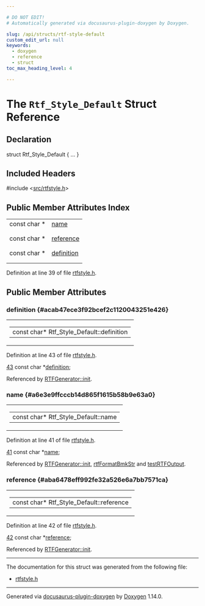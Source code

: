 ```yaml
---

# DO NOT EDIT!
# Automatically generated via docusaurus-plugin-doxygen by Doxygen.

slug: /api/structs/rtf-style-default
custom_edit_url: null
keywords:
  - doxygen
  - reference
  - struct
toc_max_heading_level: 4

---
```


<div class="doxyPage">

# The `Rtf_Style_Default` Struct Reference



## Declaration

<div class="doxyDeclaration">
struct Rtf_Style_Default { ... }
</div>

## Included Headers

<div class="doxyIncludesList">#include &lt;<a href="/web-doxygen/docs/api/files/src/rtfstyle-h">src/rtfstyle.h</a>&gt;
</div>

## Public Member Attributes Index

<table class="doxyMembersIndex">

<tr class="doxyMemberIndexItem">
<td class="doxyMemberIndexItemType" align="left" valign="top">const char *</td>
<td class="doxyMemberIndexItemName" align="left" valign="top"><a href="#a6e3e9ffcccb14d865f1615b58b9e63a0">name</a></td>
</tr>
<tr class="doxyMemberIndexDescription">
<td class="doxyMemberIndexDescriptionLeft"></td>
<td class="doxyMemberIndexDescriptionRight">
</td>
</tr>
<tr class="doxyMemberIndexSeparator">
<td class="doxyMemberIndexSeparator" colspan="2"></td>
</tr>

<tr class="doxyMemberIndexItem">
<td class="doxyMemberIndexItemType" align="left" valign="top">const char *</td>
<td class="doxyMemberIndexItemName" align="left" valign="top"><a href="#aba6478eff992fe32a526e6a7bb7571ca">reference</a></td>
</tr>
<tr class="doxyMemberIndexDescription">
<td class="doxyMemberIndexDescriptionLeft"></td>
<td class="doxyMemberIndexDescriptionRight">
</td>
</tr>
<tr class="doxyMemberIndexSeparator">
<td class="doxyMemberIndexSeparator" colspan="2"></td>
</tr>

<tr class="doxyMemberIndexItem">
<td class="doxyMemberIndexItemType" align="left" valign="top">const char *</td>
<td class="doxyMemberIndexItemName" align="left" valign="top"><a href="#acab47ece3f92bcef2c1120043251e426">definition</a></td>
</tr>
<tr class="doxyMemberIndexDescription">
<td class="doxyMemberIndexDescriptionLeft"></td>
<td class="doxyMemberIndexDescriptionRight">
</td>
</tr>
<tr class="doxyMemberIndexSeparator">
<td class="doxyMemberIndexSeparator" colspan="2"></td>
</tr>

</table>


<p>Definition at line 39 of file <a href="/web-doxygen/docs/api/files/src/rtfstyle-h">rtfstyle.h</a>.</p>


<div class="doxySectionDef">

## Public Member Attributes

### definition {#acab47ece3f92bcef2c1120043251e426}

<div class="doxyMemberItem">
<div class="doxyMemberProto">
<table class="doxyMemberLabels">
<tr class="doxyMemberLabels">
<td class="doxyMemberLabelsLeft">
<table class="doxyMemberName">
<tr>
<td class="doxyMemberName">const char* Rtf_Style_Default::definition</td>
</tr>
</table>
</td>
</tr>
</table>
</div>
<div class="doxyMemberDoc">



<p>Definition at line 43 of file <a href="/web-doxygen/docs/api/files/src/rtfstyle-h">rtfstyle.h</a>.</p>


<div class="doxyProgramListing">

<div class="doxyCodeLine"><span class="doxyLineNumber"><a href="#acab47ece3f92bcef2c1120043251e426">43</a></span><span class="doxyLineContent"><span class="doxyHighlight">  </span><span class="doxyHighlightKeyword">const</span><span class="doxyHighlight"> </span><span class="doxyHighlightKeywordType">char</span><span class="doxyHighlight"> *<a href="#acab47ece3f92bcef2c1120043251e426">definition</a>;</span></span></div>

</div>


<p>Referenced by <a href="/web-doxygen/docs/api/classes/rtfgenerator/#a20ebc13fc3ca037f977dc8144847db73">RTFGenerator::init</a>.</p>

</div>
</div>

### name {#a6e3e9ffcccb14d865f1615b58b9e63a0}

<div class="doxyMemberItem">
<div class="doxyMemberProto">
<table class="doxyMemberLabels">
<tr class="doxyMemberLabels">
<td class="doxyMemberLabelsLeft">
<table class="doxyMemberName">
<tr>
<td class="doxyMemberName">const char* Rtf_Style_Default::name</td>
</tr>
</table>
</td>
</tr>
</table>
</div>
<div class="doxyMemberDoc">



<p>Definition at line 41 of file <a href="/web-doxygen/docs/api/files/src/rtfstyle-h">rtfstyle.h</a>.</p>


<div class="doxyProgramListing">

<div class="doxyCodeLine"><span class="doxyLineNumber"><a href="#a6e3e9ffcccb14d865f1615b58b9e63a0">41</a></span><span class="doxyLineContent"><span class="doxyHighlight">  </span><span class="doxyHighlightKeyword">const</span><span class="doxyHighlight"> </span><span class="doxyHighlightKeywordType">char</span><span class="doxyHighlight"> *<a href="#a6e3e9ffcccb14d865f1615b58b9e63a0">name</a>;</span></span></div>

</div>


<p>Referenced by <a href="/web-doxygen/docs/api/classes/rtfgenerator/#a20ebc13fc3ca037f977dc8144847db73">RTFGenerator::init</a>, <a href="/web-doxygen/docs/api/files/src/rtfgen-cpp/#a0de8a7e9fdf9ae4c06959f6bc834b12c">rtfFormatBmkStr</a> and <a href="/web-doxygen/docs/api/files/src/rtfgen-cpp/#a61fa723a2a2eb50d0d52734936d06db4">testRTFOutput</a>.</p>

</div>
</div>

### reference {#aba6478eff992fe32a526e6a7bb7571ca}

<div class="doxyMemberItem">
<div class="doxyMemberProto">
<table class="doxyMemberLabels">
<tr class="doxyMemberLabels">
<td class="doxyMemberLabelsLeft">
<table class="doxyMemberName">
<tr>
<td class="doxyMemberName">const char* Rtf_Style_Default::reference</td>
</tr>
</table>
</td>
</tr>
</table>
</div>
<div class="doxyMemberDoc">



<p>Definition at line 42 of file <a href="/web-doxygen/docs/api/files/src/rtfstyle-h">rtfstyle.h</a>.</p>


<div class="doxyProgramListing">

<div class="doxyCodeLine"><span class="doxyLineNumber"><a href="#aba6478eff992fe32a526e6a7bb7571ca">42</a></span><span class="doxyLineContent"><span class="doxyHighlight">  </span><span class="doxyHighlightKeyword">const</span><span class="doxyHighlight"> </span><span class="doxyHighlightKeywordType">char</span><span class="doxyHighlight"> *<a href="#aba6478eff992fe32a526e6a7bb7571ca">reference</a>;</span></span></div>

</div>


<p>Referenced by <a href="/web-doxygen/docs/api/classes/rtfgenerator/#a20ebc13fc3ca037f977dc8144847db73">RTFGenerator::init</a>.</p>

</div>
</div>

</div>

<hr/>

The documentation for this struct was generated from the following file:

<ul>
<li><a href="/web-doxygen/docs/api/files/src/rtfstyle-h">rtfstyle.h</a></li>
</ul>

<hr/>

<p class="doxyGeneratedBy">Generated via <a href="https://github.com/xpack/docusaurus-plugin-doxygen">docusaurus-plugin-doxygen</a> by <a href="https://www.doxygen.nl">Doxygen</a> 1.14.0.</p>

</div>
